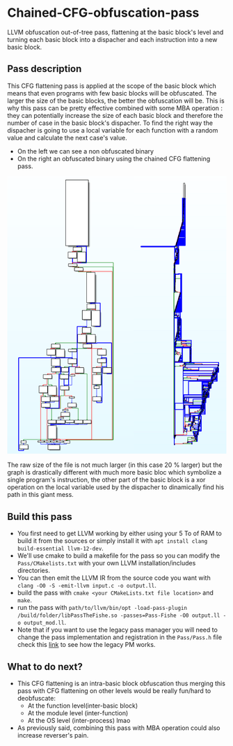 # Chained-CFG-obfuscation-pass
LLVM obfuscation out-of-tree pass, flattening at the basic block's level and turning each basic block into a dispacher and each instruction into a new basic block.

## Pass description
This CFG flattening pass is applied at the scope of the basic block which means that even programs with few basic blocks will be obfuscated. The larger the size of the basic blocks, the better the obfuscation will be. This is why this pass can be pretty effective combined with some MBA operation : they can potentially increase the size of each basic block and therefore the number of case in the basic block's dispacher. To find the right way the dispacher is going to use a local variable for each function with a random value and calculate the next case's value.

* On the left we can see a non obfuscated binary
* On the right an obfuscated binary using the chained CFG flattening pass.

![screenshot](./screenshots/Image.png)

The raw size of the file is not much larger (in this case 20 % larger) but the graph is drastically different with much more basic bloc which symbolize a single program's instruction, the other part of the basic block is a xor operation on the local variable used by the dispacher to dinamically find his path in this giant mess.

## Build this pass
* You first need to get LLVM working by either using your 5 To of RAM to build it from the sources or simply install it with ```apt install clang build-essential llvm-12-dev```.
* We'll use cmake to build a makefile for the pass so you can modify the ```Pass/CMakelists.txt``` with your own LLVM installation/includes directories.
* You can then emit the LLVM IR from the source code you want with ```clang -O0 -S -emit-llvm input.c -o output.ll```.
* build the pass with ```cmake <your CMakeLists.txt file location>``` and ```make```.
* run the pass with ```path/to/llvm/bin/opt -load-pass-plugin /build/folder/libPassTheFishe.so -passes=Pass-Fishe -O0 output.ll -o output_mod.ll```.
* Note that if you want to use the legacy pass manager you will need to change the pass implementation and registration in the ```Pass/Pass.h``` file check this [link](https://llvm.org/docs/WritingAnLLVMPass.html) to see how the legacy PM works.

## What to do next?
* This CFG flattening is an intra-basic block obfuscation thus merging this pass with CFG flattening on other levels would be really fun/hard to deobfuscate:
    + At the function level(inter-basic block)
    + At the module level (inter-function)
    + At the OS level (inter-process) lmao
* As previously said, combining this pass with MBA operation could also increase reverser's pain.
